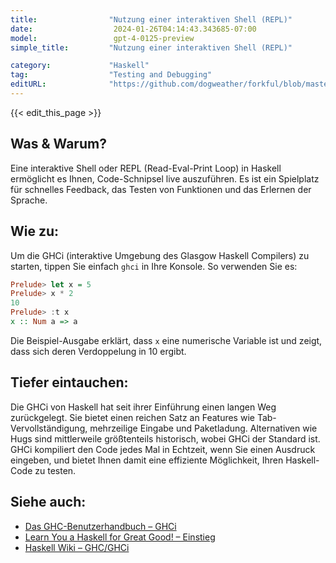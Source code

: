 ```yaml
---
title:                "Nutzung einer interaktiven Shell (REPL)"
date:                  2024-01-26T04:14:43.343685-07:00
model:                 gpt-4-0125-preview
simple_title:         "Nutzung einer interaktiven Shell (REPL)"

category:             "Haskell"
tag:                  "Testing and Debugging"
editURL:              "https://github.com/dogweather/forkful/blob/master/content/de/haskell/using-an-interactive-shell-repl.md"
---
```


{{< edit_this_page >}}

## Was & Warum?
Eine interaktive Shell oder REPL (Read-Eval-Print Loop) in Haskell ermöglicht es Ihnen, Code-Schnipsel live auszuführen. Es ist ein Spielplatz für schnelles Feedback, das Testen von Funktionen und das Erlernen der Sprache.

## Wie zu:
Um die GHCi (interaktive Umgebung des Glasgow Haskell Compilers) zu starten, tippen Sie einfach `ghci` in Ihre Konsole. So verwenden Sie es:

```Haskell
Prelude> let x = 5
Prelude> x * 2
10
Prelude> :t x
x :: Num a => a
```

Die Beispiel-Ausgabe erklärt, dass `x` eine numerische Variable ist und zeigt, dass sich deren Verdoppelung in 10 ergibt.

## Tiefer eintauchen:
Die GHCi von Haskell hat seit ihrer Einführung einen langen Weg zurückgelegt. Sie bietet einen reichen Satz an Features wie Tab-Vervollständigung, mehrzeilige Eingabe und Paketladung. Alternativen wie Hugs sind mittlerweile größtenteils historisch, wobei GHCi der Standard ist. GHCi kompiliert den Code jedes Mal in Echtzeit, wenn Sie einen Ausdruck eingeben, und bietet Ihnen damit eine effiziente Möglichkeit, Ihren Haskell-Code zu testen.

## Siehe auch:
- [Das GHC-Benutzerhandbuch – GHCi](https://downloads.haskell.org/ghc/latest/docs/html/users_guide/ghci.html)
- [Learn You a Haskell for Great Good! – Einstieg](http://learnyouahaskell.com/starting-out#hello-world)
- [Haskell Wiki – GHC/GHCi](https://wiki.haskell.org/GHC/GHCi)
